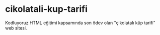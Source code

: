 # cikolatali-kup-tarifi
Kodluyoruz HTML eğitimi kapsamında son ödev olan "çikolatalı küp tarifi" web sitesi.
